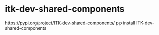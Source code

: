 # itk-dev-shared-components
https://pypi.org/project/ITK-dev-shared-components/
pip install ITK-dev-shared-components
